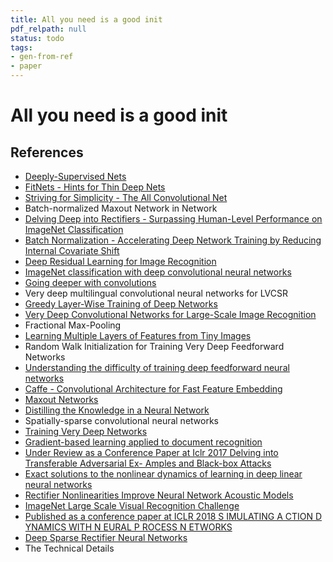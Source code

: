 ```yaml
---
title: All you need is a good init
pdf_relpath: null
status: todo
tags:
- gen-from-ref
- paper
---
```


# All you need is a good init

## References

- [Deeply-Supervised Nets](./deeply-supervised-nets.md)
- [FitNets - Hints for Thin Deep Nets](./fitnets-hints-for-thin-deep-nets.md)
- [Striving for Simplicity - The All Convolutional Net](./striving-for-simplicity-the-all-convolutional-net.md)
- Batch-normalized Maxout Network in Network
- [Delving Deep into Rectifiers - Surpassing Human-Level Performance on ImageNet Classification](./delving-deep-into-rectifiers-surpassing-human-level-performance-on-imagenet-classification.md)
- [Batch Normalization - Accelerating Deep Network Training by Reducing Internal Covariate Shift](./batch-normalization-accelerating-deep-network-training-by-reducing-internal-covariate-shift.md)
- [Deep Residual Learning for Image Recognition](./deep-residual-learning-for-image-recognition.md)
- [ImageNet classification with deep convolutional neural networks](./imagenet-classification-with-deep-convolutional-neural-networks.md)
- [Going deeper with convolutions](./going-deeper-with-convolutions.md)
- Very deep multilingual convolutional neural networks for LVCSR
- [Greedy Layer-Wise Training of Deep Networks](./greedy-layer-wise-training-of-deep-networks.md)
- [Very Deep Convolutional Networks for Large-Scale Image Recognition](./very-deep-convolutional-networks-for-large-scale-image-recognition.md)
- Fractional Max-Pooling
- [Learning Multiple Layers of Features from Tiny Images](./learning-multiple-layers-of-features-from-tiny-images.md)
- Random Walk Initialization for Training Very Deep Feedforward Networks
- [Understanding the difficulty of training deep feedforward neural networks](./understanding-the-difficulty-of-training-deep-feedforward-neural-networks.md)
- [Caffe - Convolutional Architecture for Fast Feature Embedding](./caffe-convolutional-architecture-for-fast-feature-embedding.md)
- [Maxout Networks](./maxout-networks.md)
- [Distilling the Knowledge in a Neural Network](./distilling-the-knowledge-in-a-neural-network.md)
- Spatially-sparse convolutional neural networks
- [Training Very Deep Networks](./training-very-deep-networks.md)
- [Gradient-based learning applied to document recognition](./gradient-based-learning-applied-to-document-recognition.md)
- [Under Review as a Conference Paper at Iclr 2017 Delving into Transferable Adversarial Ex- Amples and Black-box Attacks](./under-review-as-a-conference-paper-at-iclr-2017-delving-into-transferable-adversarial-ex-amples-and-black-box-attacks.md)
- [Exact solutions to the nonlinear dynamics of learning in deep linear neural networks](./exact-solutions-to-the-nonlinear-dynamics-of-learning-in-deep-linear-neural-networks.md)
- [Rectifier Nonlinearities Improve Neural Network Acoustic Models](./rectifier-nonlinearities-improve-neural-network-acoustic-models.md)
- [ImageNet Large Scale Visual Recognition Challenge](./imagenet-large-scale-visual-recognition-challenge.md)
- [Published as a conference paper at ICLR 2018 S IMULATING A CTION D YNAMICS WITH N EURAL P ROCESS N ETWORKS](./published-as-a-conference-paper-at-iclr-2018-s-imulating-a-ction-d-ynamics-with-n-eural-p-rocess-n-etworks.md)
- [Deep Sparse Rectifier Neural Networks](./deep-sparse-rectifier-neural-networks.md)
- The Technical Details
